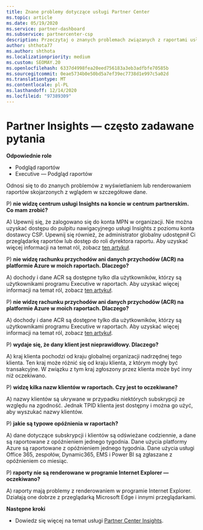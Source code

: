 ```yaml
---
title: Znane problemy dotyczące usługi Partner Center
ms.topic: article
ms.date: 05/19/2020
ms.service: partner-dashboard
ms.subservice: partnercenter-csp
description: Przeczytaj o znanych problemach związanych z raportami usługi Partner Center Insights (PCI). Informacje mogą obejmować znane problemy z renderowaniem lub ograniczenia sprawozdawczości.
author: shthota77
ms.author: shthota
ms.localizationpriority: medium
ms.custom: SEOMAY.20
ms.openlocfilehash: 6337d4998fea20eed756183a3eb3adfbfe70585b
ms.sourcegitcommit: 0eae5734b0e50bd5a7ef39ec7738d1e997c5a02d
ms.translationtype: MT
ms.contentlocale: pl-PL
ms.lasthandoff: 12/14/2020
ms.locfileid: "97389309"
---
```

# <a name="partner-insights--frequently-asked-questions"></a>Partner Insights — często zadawane pytania

**Odpowiednie role**
- Podgląd raportów
- Executive — Podgląd raportów

Odnosi się to do znanych problemów z wyświetlaniem lub renderowaniem raportów skojarzonych z wglądem w szczegółowe dane.

P) **nie widzę centrum usługi Insights na koncie w centrum partnerskim. Co mam zrobić?**

A) Upewnij się, że zalogowano się do konta MPN w organizacji. Nie można uzyskać dostępu do pulpitu nawigacyjnego usługi Insights z poziomu konta dostawcy CSP. Upewnij się również, że administrator globalny udostępnił Ci przeglądarkę raportów lub dostęp do roli dyrektora raportu.  Aby uzyskać więcej informacji na temat ról, zobacz [ten artykuł](https://docs.microsoft.com/partner-center/pci-roles).

P) **nie widzę rachunku przychodów ani danych przychodów (ACR) na platformie Azure w moich raportach. Dlaczego?**

A) dochody i dane ACR są dostępne tylko dla użytkowników, którzy są użytkownikami programu Executive w raportach.  Aby uzyskać więcej informacji na temat ról, zobacz [ten artykuł](https://docs.microsoft.com/partner-center/pci-roles).

P) **nie widzę rachunku przychodów ani danych przychodów (ACR) na platformie Azure w moich raportach. Dlaczego?**

A) dochody i dane ACR są dostępne tylko dla użytkowników, którzy są użytkownikami programu Executive w raportach. Aby uzyskać więcej informacji na temat ról, zobacz [ten artykuł](https://docs.microsoft.com/partner-center/pci-roles).

P) **wydaje się, że dany klient jest nieprawidłowy. Dlaczego?**

A) kraj klienta pochodzi od kraju globalnej organizacji nadrzędnej tego klienta. Ten kraj może różnić się od kraju klienta, z którym mogły być transakcyjne. W związku z tym kraj zgłoszony przez klienta może być inny niż oczekiwano.

P) **widzę kilka nazw klientów w raportach. Czy jest to oczekiwane?**

A) nazwy klientów są ukrywane w przypadku niektórych subskrypcji ze względu na zgodność. Jednak TPID klienta jest dostępny i można go użyć, aby wyszukać nazwy klientów.

P) **jakie są typowe opóźnienia w raportach?**

A) dane dotyczące subskrypcji i klientów są odświeżane codziennie, a dane są raportowane z opóźnieniem jednego tygodnia. Dane użycia platformy Azure są raportowane z opóźnieniem jednego tygodnia. Dane użycia usługi Office 365, zespołów, Dynamic365, EMS i Power BI są zgłaszane z opóźnieniem co miesiąc.

P) **raporty nie są renderowane w programie Internet Explorer — oczekiwano?**

A) raporty mają problemy z renderowaniem w programie Internet Explorer. Działają one dobrze z przeglądarką Microsoft Edge i innymi przeglądarkami.

**Następne kroki**

- Dowiedz się więcej na temat usługi [Partner Center Insights](partner-center-insights.md).
